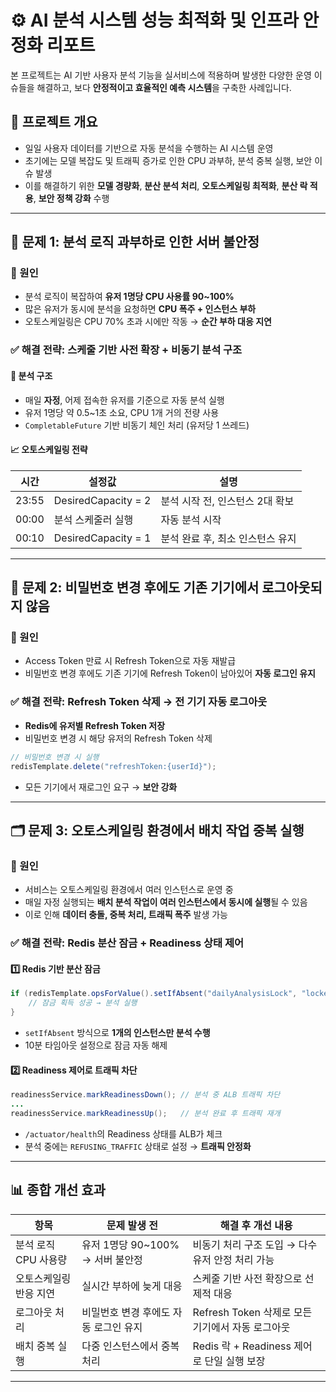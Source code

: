 # ⚙️ AI 분석 시스템 성능 최적화 및 인프라 안정화 리포트

본 프로젝트는 AI 기반 사용자 분석 기능을 실서비스에 적용하며 발생한
다양한 운영 이슈들을 해결하고, 보다 **안정적이고 효율적인 예측 시스템**을 구축한 사례입니다.

## 📌 프로젝트 개요

* 일일 사용자 데이터를 기반으로 자동 분석을 수행하는 AI 시스템 운영
* 초기에는 모델 복잡도 및 트래픽 증가로 인한 CPU 과부하, 분석 중복 실행, 보안 이슈 발생
* 이를 해결하기 위한 **모델 경량화**, **분산 분석 처리**, **오토스케일링 최적화**, **분산 락 적용**, **보안 정책 강화** 수행

---

## 🚨 문제 1: 분석 로직 과부하로 인한 서버 불안정

### 🧩 원인

* 분석 로직이 복잡하여 **유저 1명당 CPU 사용률 90\~100%**
* 많은 유저가 동시에 분석을 요청하면 **CPU 폭주 + 인스턴스 부하**
* 오토스케일링은 CPU 70% 초과 시에만 작동 → **순간 부하 대응 지연**

### ✅ 해결 전략: 스케줄 기반 사전 확장 + 비동기 분석 구조

#### 🔧 분석 구조

* 매일 **자정**, 어제 접속한 유저를 기준으로 자동 분석 실행
* 유저 1명당 약 0.5\~1초 소요, CPU 1개 거의 전량 사용
* `CompletableFuture` 기반 비동기 체인 처리 (유저당 1 쓰레드)

#### 📈 오토스케일링 전략

| 시간    | 설정값                 | 설명                  |
| ----- | ------------------- | ------------------- |
| 23:55 | DesiredCapacity = 2 | 분석 시작 전, 인스턴스 2대 확보 |
| 00:00 | 분석 스케줄러 실행          | 자동 분석 시작            |
| 00:10 | DesiredCapacity = 1 | 분석 완료 후, 최소 인스턴스 유지 |

---

## 🔐 문제 2: 비밀번호 변경 후에도 기존 기기에서 로그아웃되지 않음

### 🧩 원인

* Access Token 만료 시 Refresh Token으로 자동 재발급
* 비밀번호 변경 후에도 기존 기기에 Refresh Token이 남아있어 **자동 로그인 유지**

### ✅ 해결 전략: Refresh Token 삭제 → 전 기기 자동 로그아웃

* **Redis에 유저별 Refresh Token 저장**
* 비밀번호 변경 시 해당 유저의 Refresh Token 삭제

```java
// 비밀번호 변경 시 실행
redisTemplate.delete("refreshToken:{userId}");
```

* 모든 기기에서 재로그인 요구 → **보안 강화**

---

## 🗂️ 문제 3: 오토스케일링 환경에서 배치 작업 중복 실행

### 🧩 원인

* 서비스는 오토스케일링 환경에서 여러 인스턴스로 운영 중
* 매일 자정 실행되는 **배치 분석 작업이 여러 인스턴스에서 동시에 실행**될 수 있음
* 이로 인해 **데이터 충돌, 중복 처리, 트래픽 폭주** 발생 가능

### ✅ 해결 전략: Redis 분산 잠금 + Readiness 상태 제어

#### 1️⃣ Redis 기반 분산 잠금

```java
if (redisTemplate.opsForValue().setIfAbsent("dailyAnalysisLock", "locked", 10, TimeUnit.MINUTES)) {
    // 잠금 획득 성공 → 분석 실행
}
```

* `setIfAbsent` 방식으로 **1개의 인스턴스만 분석 수행**
* 10분 타임아웃 설정으로 잠금 자동 해제

#### 2️⃣ Readiness 제어로 트래픽 차단

```java
readinessService.markReadinessDown(); // 분석 중 ALB 트래픽 차단
...
readinessService.markReadinessUp();   // 분석 완료 후 트래픽 재개
```

* `/actuator/health`의 Readiness 상태를 ALB가 체크
* 분석 중에는 `REFUSING_TRAFFIC` 상태로 설정 → **트래픽 안정화**

---

## 📊 종합 개선 효과

| 항목            | 문제 발생 전                  | 해결 후 개선 내용                        |
| ------------- | ------------------------ | --------------------------------- |
| 분석 로직 CPU 사용량 | 유저 1명당 90\~100% → 서버 불안정 | 비동기 처리 구조 도입 → 다수 유저 안정 처리 가능     |
| 오토스케일링 반응 지연  | 실시간 부하에 늦게 대응            | 스케줄 기반 사전 확장으로 선제적 대응             |
| 로그아웃 처리       | 비밀번호 변경 후에도 자동 로그인 유지    | Refresh Token 삭제로 모든 기기에서 자동 로그아웃 |
| 배치 중복 실행      | 다중 인스턴스에서 중복 처리          | Redis 락 + Readiness 제어로 단일 실행 보장  |

---

